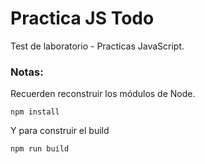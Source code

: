 # Practica JS Todo

Test de laboratorio - Practicas JavaScript.

### Notas:
Recuerden reconstruir los módulos de Node.

```
npm install
```

Y para construir el build
```
npm run build 
```